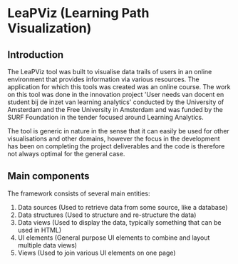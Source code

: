 LeaPViz (Learning Path Visualization)
====================================

Introduction
------------
The LeaPViz tool was built to visualise data trails of users in an online environment that provides information via various resources. The application for which this tools was created was an online course. The work on this tool was done in the innovation project 'User needs van docent en student bij de inzet van learning analytics' conducted by the University of Amsterdam and the Free University in Amsterdam and was funded by the SURF Foundation in the tender focused around Learning Analytics.

The tool is generic in nature in the sense that it can easily be used for other visualisations and other domains, however the focus in the development has been on completing the project deliverables and the code is therefore not always optimal for the general case.

Main components
---------------
The framework consists of several main entities:
1. Data sources (Used to retrieve data from some source, like a database)
2. Data structures (Used to structure and re-structure the data)
3. Data views (Used to display the data, typically something that can be used in HTML)
4. UI elements (General purpose UI elements to combine and layout multiple data views)
5. Views (Used to join various UI elements on one page)

